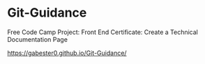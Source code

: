 # Git-Guidance
Free Code Camp Project: Front End Certificate: Create a Technical Documentation Page


 https://gabester0.github.io/Git-Guidance/

